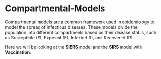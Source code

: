 # Compartmental-Models
Compartmental models are a common framework used in epidemiology to model the spread of infectious diseases. These models divide the population into different compartments based on their disease status, such as Susceptible (S), Exposed (E), Infected (I), and Recovered (R).

Here we will be looking at the **SIERS** model and the **SIRS** model with **Vaccination**.


